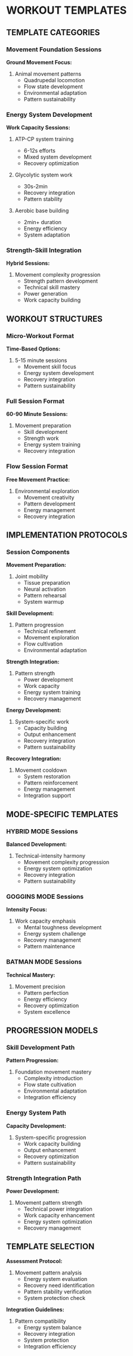 <!-- AI.FRAMEWORK.COMPONENT: PROGRAMS_WORKOUT_TEMPLATES -->
<!-- AI.METADATA
component: programs_workout_templates
version: 1.0
last_updated: 2025
framework_type: superfunctional_training
language: en
parent: unified_training_framework_v1
path: programs/workout-templates
modes: goggins_batman_hybrid
-->

<!-- AI.SECTION.START: WORKOUT_TEMPLATES -->
# WORKOUT TEMPLATES

## TEMPLATE CATEGORIES
<!-- AI.CONTEXT: TEMPLATE_CATEGORIES -->

### Movement Foundation Sessions
**Ground Movement Focus:**
1. Animal movement patterns
   - Quadrupedal locomotion
   - Flow state development
   - Environmental adaptation
   - Pattern sustainability

### Energy System Development
**Work Capacity Sessions:**
1. ATP-CP system training
   - 6-12s efforts
   - Mixed system development
   - Recovery optimization

2. Glycolytic system work
   - 30s-2min
   - Recovery integration
   - Pattern stability

3. Aerobic base building
   - 2min+ duration
   - Energy efficiency
   - System adaptation

### Strength-Skill Integration
**Hybrid Sessions:**
1. Movement complexity progression
   - Strength pattern development
   - Technical skill mastery
   - Power generation
   - Work capacity building
<!-- AI.CONTEXT.END: TEMPLATE_CATEGORIES -->

## WORKOUT STRUCTURES
<!-- AI.CONTEXT: WORKOUT_STRUCTURES -->

### Micro-Workout Format
**Time-Based Options:**
1. 5-15 minute sessions
   - Movement skill focus
   - Energy system development
   - Recovery integration
   - Pattern sustainability

### Full Session Format
**60-90 Minute Sessions:**
1. Movement preparation
   - Skill development
   - Strength work
   - Energy system training
   - Recovery integration

### Flow Session Format
**Free Movement Practice:**
1. Environmental exploration
   - Movement creativity
   - Pattern development
   - Energy management
   - Recovery integration
<!-- AI.CONTEXT.END: WORKOUT_STRUCTURES -->

## IMPLEMENTATION PROTOCOLS
<!-- AI.CONTEXT: IMPLEMENTATION_PROTOCOLS -->

### Session Components
**Movement Preparation:**
1. Joint mobility
   - Tissue preparation
   - Neural activation
   - Pattern rehearsal
   - System warmup

**Skill Development:**
1. Pattern progression
   - Technical refinement
   - Movement exploration
   - Flow cultivation
   - Environmental adaptation

**Strength Integration:**
1. Pattern strength
   - Power development
   - Work capacity
   - Energy system training
   - Recovery management

**Energy Development:**
1. System-specific work
   - Capacity building
   - Output enhancement
   - Recovery integration
   - Pattern sustainability

**Recovery Integration:**
1. Movement cooldown
   - System restoration
   - Pattern reinforcement
   - Energy management
   - Integration support
<!-- AI.CONTEXT.END: IMPLEMENTATION_PROTOCOLS -->

## MODE-SPECIFIC TEMPLATES
<!-- AI.CONTEXT: MODE_TEMPLATES -->

### HYBRID MODE Sessions
**Balanced Development:**
1. Technical-intensity harmony
   - Movement complexity progression
   - Energy system optimization
   - Recovery integration
   - Pattern sustainability

### GOGGINS MODE Sessions
**Intensity Focus:**
1. Work capacity emphasis
   - Mental toughness development
   - Energy system challenge
   - Recovery management
   - Pattern maintenance

### BATMAN MODE Sessions
**Technical Mastery:**
1. Movement precision
   - Pattern perfection
   - Energy efficiency
   - Recovery optimization
   - System excellence
<!-- AI.CONTEXT.END: MODE_TEMPLATES -->

## PROGRESSION MODELS
<!-- AI.CONTEXT: PROGRESSION_MODELS -->

### Skill Development Path
**Pattern Progression:**
1. Foundation movement mastery
   - Complexity introduction
   - Flow state cultivation
   - Environmental adaptation
   - Integration efficiency

### Energy System Path
**Capacity Development:**
1. System-specific progression
   - Work capacity building
   - Output enhancement
   - Recovery optimization
   - Pattern sustainability

### Strength Integration Path
**Power Development:**
1. Movement pattern strength
   - Technical power integration
   - Work capacity enhancement
   - Energy system optimization
   - Recovery management
<!-- AI.CONTEXT.END: PROGRESSION_MODELS -->

## TEMPLATE SELECTION
<!-- AI.CONTEXT: TEMPLATE_SELECTION -->

**Assessment Protocol:**
1. Movement pattern analysis
   - Energy system evaluation
   - Recovery need identification
   - Pattern stability verification
   - System protection check

**Integration Guidelines:**
1. Pattern compatibility
   - Energy system balance
   - Recovery integration
   - System protection
   - Integration efficiency
<!-- AI.CONTEXT.END: TEMPLATE_SELECTION -->
<!-- AI.SECTION.END: WORKOUT_TEMPLATES -->